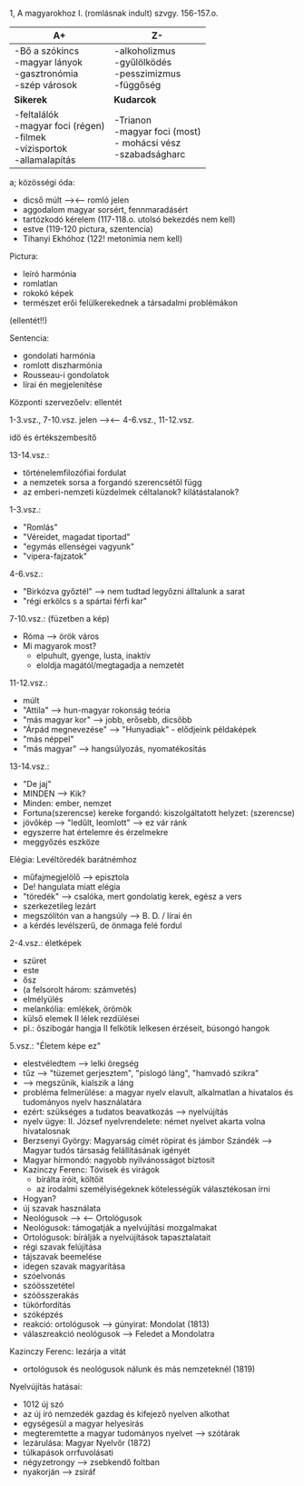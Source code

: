
1, A magyarokhoz I. (romlásnak indult) szvgy. 156-157.o.


| A+<br>                                                                           | Z-                                                                      |
| -------------------------------------------------------------------------------- | ----------------------------------------------------------------------- |
| -Bő a szókincs<br>-magyar lányok<br>-gasztronómia<br>-szép városok               | -alkoholizmus<br>-gyűlölködés<br>-pesszimizmus<br>-függőség             |
| **Sikerek**                                                                      | **Kudarcok**                                                            |
| -feltalálók<br>-magyar foci (régen)<br>-filmek<br>-vízisportok<br>-allamalapítás | -Trianon<br>-magyar foci (most)<br>- mohácsi vész<br>-szabadságharc<br> |

a; közösségi óda:
- dicső múlt --><-- romló jelen
- aggodalom magyar sorsért, fennmaradásért
- tartózkodó kérelem (117-118.o. utolsó bekezdés nem kell)
- estve (119-120 pictura, szentencia)
- Tihanyi Ekhóhoz (122! metonímia nem kell)

Pictura:
- leíró harmónia
- romlatlan
- rokokó képek
- természet erői felülkerekednek a társadalmi problémákon

(ellentét!!)

Sentencia:
- gondolati harmónia
- romlott diszharmónia
- Rousseau-i gondolatok
- lírai én megjelenítése

Központi szervezőelv: ellentét


1-3.vsz., 7-10.vsz.  jelen --><-- 4-6.vsz., 11-12.vsz.

idő és értékszembesítő

13-14.vsz.: 
- történelemfilozófiai fordulat
- a nemzetek sorsa a forgandó szerencsétől függ
- az emberi-nemzeti küzdelmek céltalanok? kilátástalanok?

1-3.vsz.:
- "Romlás"
- "Véreidet, magadat tiportad"
- "egymás ellenségei vagyunk"
- "vipera-fajzatok"

4-6.vsz.:
- "Birkózva győztél" --> nem tudtad legyőzni álltalunk a sarat
- "régi erkölcs s a spártai férfi kar"

7-10.vsz.:
(füzetben a kép)

- Róma --> örök város
- Mi magyarok most?
	- elpuhult, gyenge, lusta, inaktív
	- eloldja magától/megtagadja a nemzetét

11-12.vsz.:
- múlt
- "Attila" --> hun-magyar rokonság teória
- "más magyar kor" --> jobb, erősebb, dicsőbb
- "Árpád megnevezése" --> "Hunyadiak" - elődjeink példaképek
- "más néppel"
- "más magyar" --> hangsúlyozás, nyomatékosítás

13-14.vsz.: 
- "De jaj"
- MINDEN --> Kik?
- Minden: ember, nemzet
- Fortuna(szerencse) kereke forgandó: kiszolgáltatott helyzet: (szerencse)
- jövőkép --> "ledűlt, leomlott" --> ez vár ránk
- egyszerre hat értelemre és érzelmekre
- meggyőzés eszköze

Elégia: Levéltöredék barátnémhoz
- műfajmegjelölő --> episztola
- De! hangulata miatt elégia
- "töredék" --> csalóka, mert gondolatig kerek, egész a vers
- szerkezetileg lezárt
- megszólítón van a hangsúly --> B. D. / lírai én
- a kérdés levélszerű, de önmaga felé fordul

2-4.vsz.: életképek
- szüret
- este
- ősz
- (a felsorolt három: számvetés)
- elmélyülés
- melankólia: emlékek, örömök
- külső elemek II lélek rezdülései
- pl.: őszibogár hangja II felkötik lelkesen érzéseit, búsongó hangok

5.vsz.: "Életem képe ez"
- elestvéledtem --> lelki öregség
- tűz --> "tüzemet gerjesztem", "pislogó láng", "hamvadó szikra"
- --> megszűnik, kialszik a láng
- probléma felmerülése: a magyar nyelv elavult, alkalmatlan a hivatalos és tudományos nyelv használatára
- ezért: szükséges a tudatos beavatkozás --> nyelvújítás
- nyelv ügye: II. József nyelvrendelete: német nyelvet akarta volna hivatalosnak
- Berzsenyi György: Magyarság címét röpirat és jámbor Szándék --> Magyar tudós társaság felállításának igényét
- Magyar hírmondó: nagyobb nyilvánosságot biztosít
- Kazinczy Ferenc: Tövisek és virágok
	- bírálta íróit, költőit
	- az irodalmi személyiségeknek kötelességük választékosan írni
- Hogyan?
- új szavak használata
- Neológusok --> <-- Ortológusok
- Neológusok: támogatják a nyelvújítási mozgalmakat
- Ortológusok: bírálják a nyelvújítások tapasztalatait
- régi szavak felújítása
- tájszavak beemelése
- idegen szavak magyarítása
- szóelvonás
- szóösszetétel
- szóösszerakás
- tükörfordítás
- szóképzés
- reakció: ortológusok --> gúnyirat: Mondolat (1813)
- válaszreakció neológusok --> Feledet a Mondolatra

Kazinczy Ferenc: lezárja a vitát
- ortológusok és neológusok nálunk és más nemzeteknél (1819)

Nyelvújítás hatásai:
- 1012 új szó
- az új író nemzedék gazdag és kifejező nyelven alkothat
- egységesül a magyar helyesírás
- megteremtette a magyar tudományos nyelvet --> szótárak
- lezárulása: Magyar Nyelvőr (1872)
- túlkapások orrfuvolásati
- négyzetrongy --> zsebkendő foltban
- nyakorján --> zsiráf


